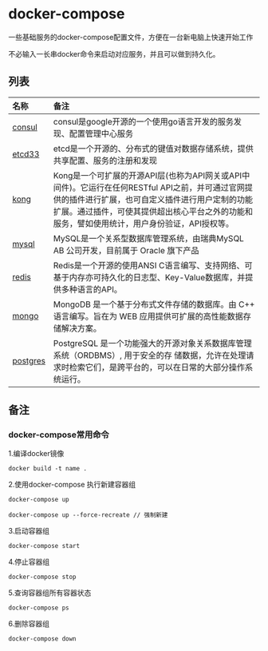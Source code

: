 # docker-compose
一些基础服务的docker-compose配置文件，方便在一台新电脑上快速开始工作

不必输入一长串docker命令来启动对应服务，并且可以做到持久化。



## 列表

| 名称 | 备注 |
|:----| :----|
| [consul](consul) | consul是google开源的一个使用go语言开发的服务发现、配置管理中心服务 |
| [etcd33](etcd33) | etcd是一个开源的、分布式的键值对数据存储系统，提供共享配置、服务的注册和发现 |
| [kong](kong) | Kong是一个可扩展的开源API层(也称为API网关或API中间件)。它运行在任何RESTful API之前，并可通过官网提供的插件进行扩展，也可自定义插件进行用户定制的功能扩展。通过插件，可使其提供超出核心平台之外的功能和服务，譬如使用统计，用户身份验证，API授权等。 |
| [mysql](mysql) | MySQL是一个关系型数据库管理系统，由瑞典MySQL AB 公司开发，目前属于 Oracle 旗下产品 |
| [redis](redis) | Redis是一个开源的使用ANSI C语言编写、支持网络、可基于内存亦可持久化的日志型、Key-Value数据库，并提供多种语言的API。 |
| [mongo](mongo) | MongoDB 是一个基于分布式文件存储的数据库。由 C++ 语言编写。旨在为 WEB 应用提供可扩展的高性能数据存储解决方案。 |
| [postgres](postgres) | PostgreSQL 是一个功能强大的开源对象关系数据库管理系统（ORDBMS）, 用于安全的存 储数据，允许在处理请求时检索它们，是跨平台的，可以在日常的大部分操作系统运行。 |
 
## 备注

### docker-compose常用命令

1.编译docker镜像

```
docker build -t name .
```

2.使用docker-compose 执行新建容器组

```
docker-compose up

docker-compose up --force-recreate // 强制新建
```

3.启动容器组

```
docker-compose start
```

4.停止容器组

```
docker-compose stop
```

5.查询容器组所有容器状态

```
docker-compose ps
```

6.删除容器组

```
docker-compose down
```

